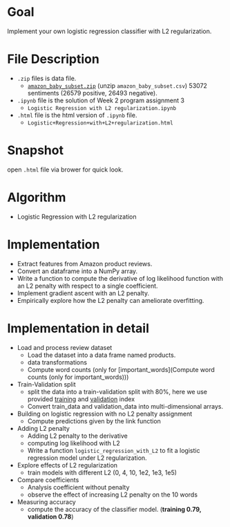 # Goal
Implement your own logistic regression classifier with L2 regularization.
# File Description
- `.zip` files is data file.
  - [`amazon_baby_subset.zip`](https://github.com/SSQ/Coursera-UW-Machine-Learning-Classification/blob/master/Programming%20Assignment%202/amazon_baby_subset.zip) (unzip `amazon_baby_subset.csv`) 53072 sentiments (26579 positive, 26493 negative).
- `.ipynb` file is the solution of Week 2 program assignment 3
  - `Logistic Regression with L2 regularization.ipynb`
- `.html` file is the html version of `.ipynb` file.
  - `Logistic+Regression+with+L2+regularization.html`
# Snapshot
open `.html` file via brower for quick look.
# Algorithm
- Logistic Regression with L2 regularization
# Implementation
- Extract features from Amazon product reviews.
- Convert an dataframe into a NumPy array.
- Write a function to compute the derivative of log likelihood function with an L2 penalty with respect to a single coefficient.
- Implement gradient ascent with an L2 penalty.
- Empirically explore how the L2 penalty can ameliorate overfitting.
# Implementation in detail
- Load and process review dataset
  - Load the dataset into a data frame named products.
  - data transformations
  - Compute word counts (only for [important_words](Compute word counts (only for important_words)))
- Train-Validation split
  - split the data into a train-validation split with 80%, here we use provided [training](https://github.com/SSQ/Coursera-UW-Machine-Learning-Classification/blob/master/Programming%20Assignment%203/module-4-assignment-train-idx.json) and [validation](https://github.com/SSQ/Coursera-UW-Machine-Learning-Classification/blob/master/Programming%20Assignment%203/module-4-assignment-validation-idx.json) index
  - Convert train_data and validation_data into multi-dimensional arrays.
- Building on logistic regression with no L2 penalty assignment
  - Compute predictions given by the link function
- Adding L2 penalty
  - Adding L2 penalty to the derivative
  - computing log likelihood with L2
  - Write a function `logistic_regression_with_L2` to fit a logistic regression model under L2 regularization.
- Explore effects of L2 regularization
  - train models with different L2 (0, 4, 10, 1e2, 1e3, 1e5)
- Compare coefficients
  - Analysis coefficient without penalty
  - observe the effect of increasing L2 penalty on the 10 words
- Measuring accuracy
  - compute the accuracy of the classifier model. (**training 0.79, validation 0.78**)
  
